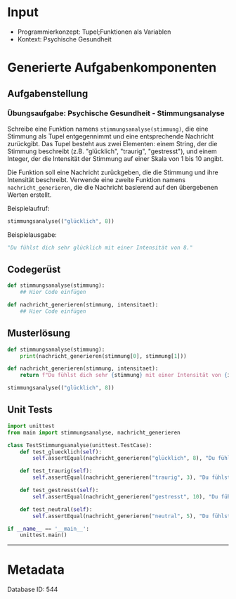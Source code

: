 # Input
- Programmierkonzept: Tupel;Funktionen als Variablen
- Kontext: Psychische Gesundheit

# Generierte Aufgabenkomponenten
## Aufgabenstellung
### Übungsaufgabe: Psychische Gesundheit - Stimmungsanalyse

Schreibe eine Funktion namens `stimmungsanalyse(stimmung)`, die eine Stimmung als Tupel entgegennimmt und eine entsprechende Nachricht zurückgibt. Das Tupel besteht aus zwei Elementen: einem String, der die Stimmung beschreibt (z.B. "glücklich", "traurig", "gestresst"), und einem Integer, der die Intensität der Stimmung auf einer Skala von 1 bis 10 angibt.

Die Funktion soll eine Nachricht zurückgeben, die die Stimmung und ihre Intensität beschreibt. Verwende eine zweite Funktion namens `nachricht_generieren`, die die Nachricht basierend auf den übergebenen Werten erstellt.

Beispielaufruf:
```python
stimmungsanalyse(("glücklich", 8))
```

Beispielausgabe:
```python
"Du fühlst dich sehr glücklich mit einer Intensität von 8."
```

## Codegerüst
```python
def stimmungsanalyse(stimmung):
    ## Hier Code einfügen

def nachricht_generieren(stimmung, intensitaet):
    ## Hier Code einfügen
```

## Musterlösung
```python
def stimmungsanalyse(stimmung):
    print(nachricht_generieren(stimmung[0], stimmung[1]))

def nachricht_generieren(stimmung, intensitaet):
    return f"Du fühlst dich sehr {stimmung} mit einer Intensität von {intensitaet}."

stimmungsanalyse(("glücklich", 8))
```

## Unit Tests
```python
import unittest
from main import stimmungsanalyse, nachricht_generieren

class TestStimmungsanalyse(unittest.TestCase):
    def test_gluecklich(self):
        self.assertEqual(nachricht_generieren("glücklich", 8), "Du fühlst dich sehr glücklich mit einer Intensität von 8.")

    def test_traurig(self):
        self.assertEqual(nachricht_generieren("traurig", 3), "Du fühlst dich sehr traurig mit einer Intensität von 3.")

    def test_gestresst(self):
        self.assertEqual(nachricht_generieren("gestresst", 10), "Du fühlst dich sehr gestresst mit einer Intensität von 10.")

    def test_neutral(self):
        self.assertEqual(nachricht_generieren("neutral", 5), "Du fühlst dich sehr neutral mit einer Intensität von 5.")

if __name__ == '__main__':
    unittest.main()
```
___
# Metadata
Database ID: 544
